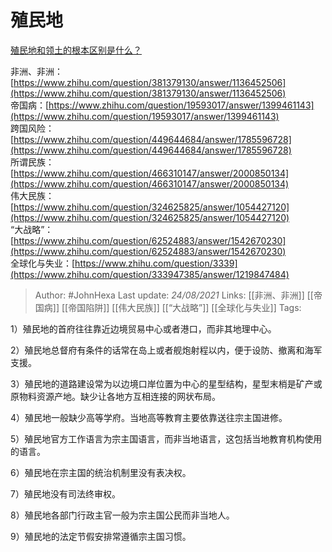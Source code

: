# 殖民地
[殖民地和领土的根本区别是什么？](https://www.zhihu.com/question/395031501/answer/2080927146)

非洲、非洲：[https://www.zhihu.com/question/381379130/answer/1136452506](https://www.zhihu.com/question/381379130/answer/1136452506)  
帝国病：[https://www.zhihu.com/question/19593017/answer/1399461143](https://www.zhihu.com/question/19593017/answer/1399461143)  
跨国风险：[https://www.zhihu.com/question/449644684/answer/1785596728](https://www.zhihu.com/question/449644684/answer/1785596728)  
所谓民族：[https://www.zhihu.com/question/466310147/answer/2000850134](https://www.zhihu.com/question/466310147/answer/2000850134)  
伟大民族：[https://www.zhihu.com/question/324625825/answer/1054427120](https://www.zhihu.com/question/324625825/answer/1054427120)  
“大战略”：[https://www.zhihu.com/question/62524883/answer/1542670230](https://www.zhihu.com/question/62524883/answer/1542670230)  
全球化与失业：[https://www.zhihu.com/question/3339](https://www.zhihu.com/question/333947385/answer/1219847484)

> Author: #JohnHexa 
Last update: *24/08/2021* 
Links: [[非洲、非洲]] [[帝国病]] [[帝国陷阱]] [[伟大民族]] [[“大战略”]] [[全球化与失业]]
Tags: 

1）殖民地的首府往往靠近边境贸易中心或者港口，而非其地理中心。

2）殖民地总督府有条件的话常在岛上或者舰炮射程以内，便于设防、撤离和海军支援。

3）殖民地的道路建设常为以边境口岸位置为中心的星型结构，星型末梢是矿产或原物料资源产地。缺少让各地方互相连接的网状布局。

4）殖民地一般缺少高等学府。当地高等教育主要依靠送往宗主国进修。

5）殖民地官方工作语言为宗主国语言，而非当地语言，这包括当地教育机构使用的语言。

6）殖民地在宗主国的统治机制里没有表决权。

7）殖民地没有司法终审权。

8）殖民地各部门行政主官一般为宗主国公民而非当地人。

9）殖民地的法定节假安排常遵循宗主国习惯。

  
  
